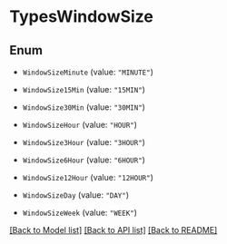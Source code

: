 # TypesWindowSize

## Enum


* `WindowSizeMinute` (value: `"MINUTE"`)

* `WindowSize15Min` (value: `"15MIN"`)

* `WindowSize30Min` (value: `"30MIN"`)

* `WindowSizeHour` (value: `"HOUR"`)

* `WindowSize3Hour` (value: `"3HOUR"`)

* `WindowSize6Hour` (value: `"6HOUR"`)

* `WindowSize12Hour` (value: `"12HOUR"`)

* `WindowSizeDay` (value: `"DAY"`)

* `WindowSizeWeek` (value: `"WEEK"`)


[[Back to Model list]](../README.md#documentation-for-models) [[Back to API list]](../README.md#documentation-for-api-endpoints) [[Back to README]](../README.md)


